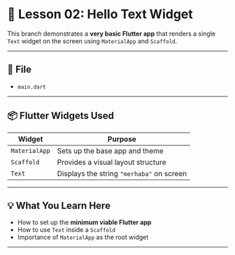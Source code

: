 # 📘 Lesson 02: Hello Text Widget

This branch demonstrates a **very basic Flutter app** that renders a single `Text` widget on the screen using `MaterialApp` and `Scaffold`.

---

## 📂 File

- `main.dart`

---

## 📦 Flutter Widgets Used

| Widget        | Purpose                                  |
|---------------|-------------------------------------------|
| `MaterialApp` | Sets up the base app and theme            |
| `Scaffold`    | Provides a visual layout structure        |
| `Text`        | Displays the string `"merhaba"` on screen |

---

## 💡 What You Learn Here

- How to set up the **minimum viable Flutter app**
- How to use `Text` inside a `Scaffold`
- Importance of `MaterialApp` as the root widget

---


